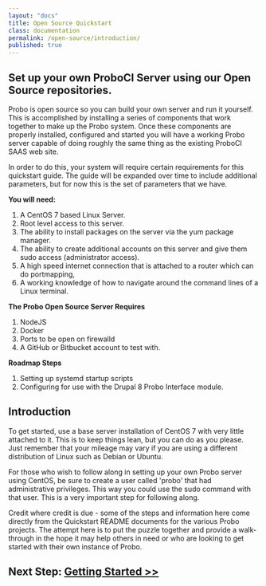 ```yaml
---
layout: "docs"
title: Open Source Quickstart
class: documentation
permalink: /open-source/introduction/
published: true
---
```


## Set up your own ProboCI Server using our Open Source repositories.
Probo is open source so you can build your own server and run it yourself. This is accomplished by installing a series of components that work together to make up the Probo system. Once these components are properly installed, configured and started you will have a working Probo server capable of doing roughly the same thing as the existing ProboCI SAAS web site.

In order to do this, your system will require certain requirements for this quickstart guide. The guide will be expanded over time to include additional parameters, but for now this is the set of parameters that we have.

**You will need:**  
1. A CentOS 7 based Linux Server.
2. Root level access to this server.
3. The ability to install packages on the server via the yum package manager.
4. The ability to create additional accounts on this server and give them sudo access (administrator access).
5. A high speed internet connection that is attached to a router which can do portmapping,
6. A working knowledge of how to navigate around the command lines of a Linux terminal.

**The Probo Open Source Server Requires**  
1. NodeJS
2. Docker
3. Ports to be open on firewalld
4. A GitHub or Bitbucket account to test with.

**Roadmap Steps**  
1. Setting up systemd startup scripts
2. Configuring for use with the Drupal 8 Probo Interface module.

## Introduction
To get started, use a base server installation of CentOS 7 with very little attached to it. This is to keep things lean, but you can do as you please. Just remember that your mileage may vary if you are using a different distribution of Linux such as Debian or Ubuntu.

For those who wish to follow along in setting up your own Probo server using CentOS, be sure to create a user called 'probo' that had administrative privileges. This way you could use the sudo command with that user. This is a very important step for following along.

Credit where credit is due - some of the steps and information here come directly from the Quickstart README documents for the various Probo projects. The attempt here is to put the puzzle together and provide a walk-through in the hope it may help others in need or who are looking to get started with their own instance of Probo.

## Next Step: [Getting Started >>](/open-source/getting-started/)